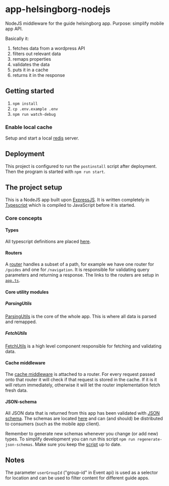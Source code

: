 # app-helsingborg-nodejs

NodeJS middleware for the guide helsingborg app. Purpose: simplify mobile app API.

Basically it:

1. fetches data from a wordpress API
2. filters out relevant data
3. remaps properties
4. validates the data
5. puts it in a cache
6. returns it in the response

## Getting started

1. `npm install`
2. `cp .env.example .env`
3. `npm run watch-debug`

### Enable local cache

Setup and start a local [redis](https://redis.io/) server.

## Deployment

This project is configured to run the `postinstall` script after deployment. Then the program is started with `npm run start`.

## The project setup

This is a NodeJS app built upon [ExpressJS](https://expressjs.com/). It is written completely in [Typescript](https://www.typescriptlang.org/) which is compiled to JavaScript before it is started.

### Core concepts

#### Types

All typescript definitions are placed [here](src/types/).

#### Routers

A [router](src/routes/) handles a subset of a path, for example we have one router for `/guides` and one for `/navigation`. It is responsible for validating query parameters and returning a response. The links to the routers are setup in [`app.ts`](src/app.ts).

#### Core utility modules

##### ParsingUtils

[ParsingUtils](src/utils/parsingUtils.ts) is the core of the whole app. This is where all data is parsed and remapped.

##### FetchUtils

[FetchUtils](src/utils/fetchUtils.ts) is a high level component responsible for fetching and validating data.

#### Cache middleware

The [cache middleware](src/middleware/cache.ts) is attached to a router. For every request passed onto that router it will check if that request is stored in the cache. If it is it will return immediately, otherwise it will let the router implementation fetch fresh data.

#### JSON-schema

All JSON data that is returned from this app has been validated with [JSON schema](http://json-schema.org/). The schemas are located [here](json-schemas/) and can (and should) be distributed to consumers (such as the mobile app client).

Remember to generate new schemas whenever you change (or add new) types. To simplify development you can run this script `npm run regenerate-json-schemas`. Make sure you keep the [script](scripts/generate-json-schemas.sh) up to date.

## Notes

The parameter `userGroupId` ("group-id" in Event api) is used as a selector for location and can be used to filter content for different guide apps.
